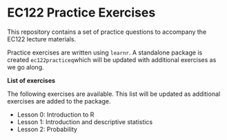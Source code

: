 # EC122 Practice Exercises

This repository contains a set of practice questions to accompany the EC122 lecture materials.

Practice exercises are written using `learnr`. A standalone package is created `ec122practiceq`which will be updated with additional exercises as we go along. 

**List of exercises**

The following exercises are available. This list will be updated as additional exercises are added to the package.

- Lesson 0: Introduction to R
- Lesson 1: Introduction and descriptive statistics
- Lesson 2: Probability 
